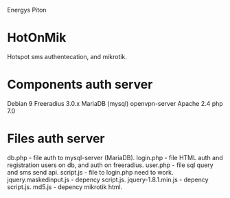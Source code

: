 Energys
Piton
# HotOnMik
Hotspot sms authentecation, and mikrotik.

# Components auth server
Debian 9
Freeradius 3.0.x
MariaDB (mysql)
openvpn-server
Apache 2.4
php 7.0

# Files auth server 
db.php - file auth to mysql-server (MariaDB).
login.php - file HTML auth and registration users on db, and auth on freeradius.
user.php - file sql query and sms send api.
script.js - file to login.php need to work.
jquery.maskedinput.js - depency script.js.
jquery-1.8.1.min.js - depency script.js.
md5.js - depency mikrotik html.
